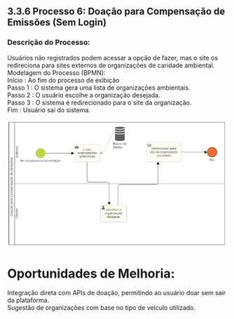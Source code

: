 ## 3.3.6 Processo 6: Doação para Compensação de Emissões (Sem Login)<br>

### Descrição do Processo:<br>
Usuários não registrados podem acessar a opção de fazer, mas o site os redireciona para sites externos de organizações de caridade ambiental.
Modelagem do Processo (BPMN):<br>
Início : Ao fim do processo de exibição <br>
Passo 1 : O sistema gera uma lista de organizações ambientais.<br>
Passo 2 : O usuário escolhe a organização desejada.<br>
Passo 3 : O sistema é redirecionado para o site da organização.<br>
Fim : Usuário sai do sistema.<br>

![Diagrama BPMN](../images/3.3-6diag.png)<br>

# Oportunidades de Melhoria:<br>
Integração direta com APIs de doação, permitindo ao usuário doar sem sair da plataforma.<br>
Sugestão de organizações com base no tipo de veículo utilizado.<br>
